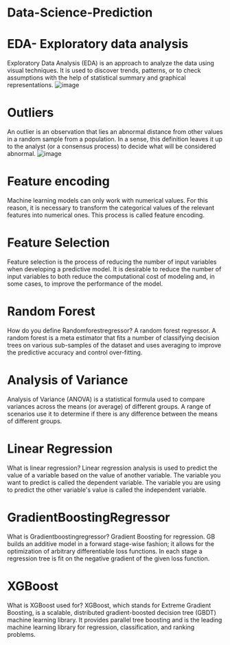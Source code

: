 # Data-Science-Prediction

# EDA- Exploratory data analysis
Exploratory Data Analysis (EDA) is an approach to analyze the data using visual techniques. It is used to discover trends, patterns, or to check assumptions with the help of statistical summary and graphical representations.
![image](https://user-images.githubusercontent.com/26339809/181695253-e438754a-e8f5-4b65-b4fb-1e62d632c4b1.png)

# Outliers
An outlier is an observation that lies an abnormal distance from other values in a random sample from a population. In a sense, this definition leaves it up to the analyst (or a consensus process) to decide what will be considered abnormal.
![image](https://user-images.githubusercontent.com/26339809/181695383-dc308a43-565c-43b3-9936-2b6f11f00093.png)


# Feature encoding
Machine learning models can only work with numerical values. For this reason, it is necessary to transform the categorical values of the relevant features into numerical ones. This process is called feature encoding.

# Feature Selection
Feature selection is the process of reducing the number of input variables when developing a predictive model. It is desirable to reduce the number of input variables to both reduce the computational cost of modeling and, in some cases, to improve the performance of the model.

# Random Forest
How do you define Randomforestregressor?
A random forest regressor. A random forest is a meta estimator that fits a number of classifying decision trees on various sub-samples of the dataset and uses averaging to improve the predictive accuracy and control over-fitting.

# Analysis of Variance
Analysis of Variance (ANOVA) is a statistical formula used to compare variances across the means (or average) of different groups. A range of scenarios use it to determine if there is any difference between the means of different groups.

# Linear Regression
What is linear regression? 
Linear regression analysis is used to predict the value of a variable based on the value of another variable. The variable you want to predict is called the dependent variable. The variable you are using to predict the other variable's value is called the independent variable.

# GradientBoostingRegressor
What is Gradientboostingregressor?
Gradient Boosting for regression. GB builds an additive model in a forward stage-wise fashion; it allows for the optimization of arbitrary differentiable loss functions. In each stage a regression tree is fit on the negative gradient of the given loss function.

# XGBoost
What is XGBoost used for?
XGBoost, which stands for Extreme Gradient Boosting, is a scalable, distributed gradient-boosted decision tree (GBDT) machine learning library. It provides parallel tree boosting and is the leading machine learning library for regression, classification, and ranking problems.
